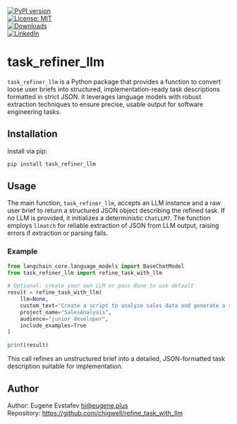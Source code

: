 [![PyPI version](https://badge.fury.io/py/refine_task_with_llm.svg)](https://badge.fury.io/py/refine_task_with_llm)  
[![License: MIT](https://img.shields.io/badge/License-MIT-green.svg)](https://opensource.org/licenses/MIT)  
[![Downloads](https://static.pepy.tech/badge/refine_task_with_llm)](https://pepy.tech/project/refine_task_with_llm)  
[![LinkedIn](https://img.shields.io/badge/LinkedIn-blue)](https://www.linkedin.com/in/eugene-evstafev-716669181/)  
  
# task_refiner_llm  
  
`task_refiner_llm` is a Python package that provides a function to convert loose user briefs into structured, implementation-ready task descriptions formatted in strict JSON. It leverages language models with robust extraction techniques to ensure precise, usable output for software engineering tasks.  
  
## Installation  
  
Install via pip:  
  
```bash  
pip install task_refiner_llm  
```  
  
## Usage  
  
The main function, `task_refiner_llm`, accepts an LLM instance and a raw user brief to return a structured JSON object describing the refined task. If no LLM is provided, it initializes a deterministic `ChatLLM7`. The function employs `llmatch` for reliable extraction of JSON from LLM output, raising errors if extraction or parsing fails.  
  
### Example  
  
```python  
from langchain_core.language_models import BaseChatModel  
from task_refiner_llm import refine_task_with_llm  
  
# Optional: create your own LLM or pass None to use default  
result = refine_task_with_llm(  
    llm=None,  
    custom_text="Create a script to analyze sales data and generate a report.",  
    project_name="SalesAnalysis",  
    audience="junior developer",  
    include_examples=True  
)  
  
print(result)  
```  
  
This call refines an unstructured brief into a detailed, JSON-formatted task description suitable for implementation.  
  
## Author  
  
Author: Eugene Evstafev <hi@eugene.plus>  
Repository: https://github.com/chigwell/refine_task_with_llm